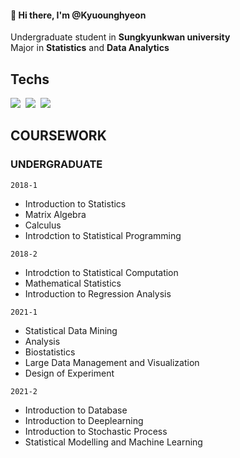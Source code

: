 #### 👋 Hi there, I'm @Kyuounghyeon

Undergraduate student in **Sungkyunkwan university** <br>
Major in **Statistics** and **Data Analytics** <br>

## Techs

<p align="left">
  <img src="https://img.shields.io/badge/R-276DC3?style=flat-square&logo=R&logoColor=white"/></a>&nbsp
  <img src="https://img.shields.io/badge/Python-3766AB?style=flat-square&logo=Python&logoColor=white"/></a>&nbsp
  <img src="https://img.shields.io/badge/PyTorch-EE4C2C?style=flat-square&logo=PyTorch&logoColor=white"/></a>
</p>


## COURSEWORK 
### UNDERGRADUATE

`2018-1`
- Introduction to Statistics
- Matrix Algebra
- Calculus
- Introdction to Statistical Programming

`2018-2`
- Introdction to Statistical Computation
- Mathematical Statistics
- Introduction to Regression Analysis

`2021-1`
- Statistical Data Mining 
- Analysis 
- Biostatistics 
- Large Data Management and Visualization 
- Design of Experiment 

`2021-2`
- Introduction to Database
- Introduction to Deeplearning
- Introduction to Stochastic Process
- Statistical Modelling and Machine Learning


## 


<!---
Kyounghyeon/Kyounghyeon is a ✨ special ✨ repository because its `README.md` (this file) appears on your GitHub profile.
You can click the Preview link to take a look at your changes.
--->
